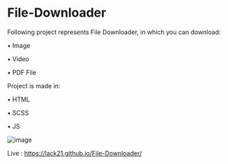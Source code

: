 # File-Downloader

Following project represents File Downloader, in which you can download:

 • Image
 
 • Video
 
 • PDF File


Project is made in:

 • HTML
 
 • SCSS
 
 • JS
 
 
![image](https://user-images.githubusercontent.com/100687592/220066945-90cfa63a-dbeb-4872-a623-67a7708787b0.png)

Live : https://lack21.github.io/File-Downloader/
